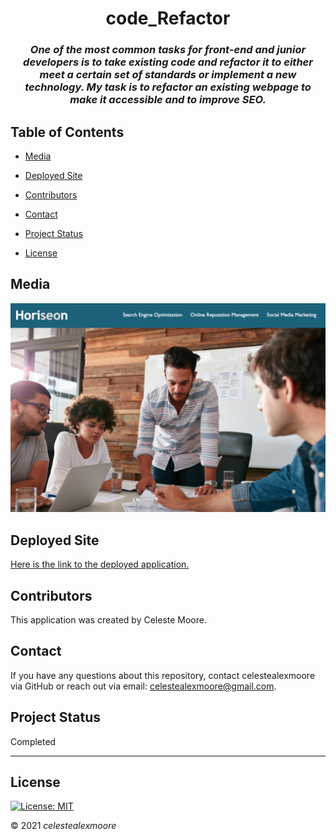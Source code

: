 <div align="center">

# code_Refactor

### _One of the most common tasks for front-end and junior developers is to take existing code and refactor it to either meet a certain set of standards or implement a new technology. My task is to refactor an existing webpage to make it accessible and to improve SEO._
</div>

## Table of Contents

- [Media](#Media)

- [Deployed Site](#deployed-site)

- [Contributors](#Contributors)

- [Contact](#Contact)

- [Project Status](#project-status)

- [License](#License)

## Media

![Photo 1](./Develop/assets/images/screenshot.png)

## Deployed Site

   [Here is the link to the deployed application.](https://celestealexmoore.github.io/code_Refactor/)

## Contributors

This application was created by Celeste Moore.

## Contact

If you have any questions about this repository, contact celestealexmoore via GitHub or reach out via email:
celestealexmoore@gmail.com.

## Project Status

Completed

---

## License

[![License: MIT](https://img.shields.io/badge/License-MIT-blueviolet.svg)](https://opensource.org/licenses/MIT)

© 2021 _celestealexmoore_